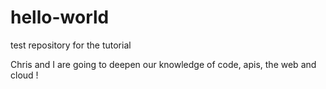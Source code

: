 # hello-world
test repository for the tutorial

Chris and I are going to deepen our knowledge of code, apis, the web and cloud !

